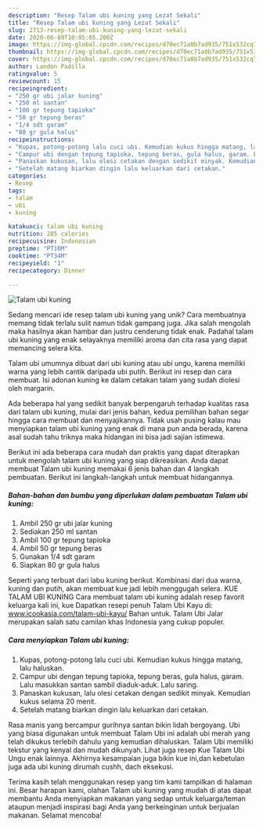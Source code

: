 ```yaml
---
description: "Resep Talam ubi kuning yang Lezat Sekali"
title: "Resep Talam ubi kuning yang Lezat Sekali"
slug: 2713-resep-talam-ubi-kuning-yang-lezat-sekali
date: 2020-06-09T10:05:05.200Z
image: https://img-global.cpcdn.com/recipes/d70ec71a0b7ad935/751x532cq70/talam-ubi-kuning-foto-resep-utama.jpg
thumbnail: https://img-global.cpcdn.com/recipes/d70ec71a0b7ad935/751x532cq70/talam-ubi-kuning-foto-resep-utama.jpg
cover: https://img-global.cpcdn.com/recipes/d70ec71a0b7ad935/751x532cq70/talam-ubi-kuning-foto-resep-utama.jpg
author: Landon Padilla
ratingvalue: 5
reviewcount: 15
recipeingredient:
- "250 gr ubi jalar kuning"
- "250 ml santan"
- "100 gr tepung tapioka"
- "50 gr tepung beras"
- "1/4 sdt garam"
- "80 gr gula halus"
recipeinstructions:
- "Kupas, potong-potong lalu cuci ubi. Kemudian kukus hingga matang, lalu haluskan."
- "Campur ubi dengan tepung tapioka, tepung beras, gula halus, garam. Lalu masukkan santan sambil diaduk-aduk. Lalu saring."
- "Panaskan kukusan, lalu olesi cetakan dengan sedikit minyak. Kemudian kukus selama 20 menit."
- "Setelah matang biarkan dingin lalu keluarkan dari cetakan."
categories:
- Resep
tags:
- talam
- ubi
- kuning

katakunci: talam ubi kuning 
nutrition: 285 calories
recipecuisine: Indonesian
preptime: "PT10M"
cooktime: "PT34M"
recipeyield: "1"
recipecategory: Dinner

---
```



![Talam ubi kuning](https://img-global.cpcdn.com/recipes/d70ec71a0b7ad935/751x532cq70/talam-ubi-kuning-foto-resep-utama.jpg)

Sedang mencari ide resep talam ubi kuning yang unik? Cara membuatnya memang tidak terlalu sulit namun tidak gampang juga. Jika salah mengolah maka hasilnya akan hambar dan justru cenderung tidak enak. Padahal talam ubi kuning yang enak selayaknya memiliki aroma dan cita rasa yang dapat memancing selera kita.

Talam ubi umumnya dibuat dari ubi kuning atau ubi ungu, karena memiliki warna yang lebih cantik daripada ubi putih. Berikut ini resep dan cara membuat. Isi adonan kuning ke dalam cetakan talam yang sudah diolesi oleh margarin.

Ada beberapa hal yang sedikit banyak berpengaruh terhadap kualitas rasa dari talam ubi kuning, mulai dari jenis bahan, kedua pemilihan bahan segar hingga cara membuat dan menyajikannya. Tidak usah pusing kalau mau menyiapkan talam ubi kuning yang enak di mana pun anda berada, karena asal sudah tahu triknya maka hidangan ini bisa jadi sajian istimewa.


Berikut ini ada beberapa cara mudah dan praktis yang dapat diterapkan untuk mengolah talam ubi kuning yang siap dikreasikan. Anda dapat membuat Talam ubi kuning memakai 6 jenis bahan dan 4 langkah pembuatan. Berikut ini langkah-langkah untuk membuat hidangannya.

<!--inarticleads1-->

##### Bahan-bahan dan bumbu yang diperlukan dalam pembuatan Talam ubi kuning:

1. Ambil 250 gr ubi jalar kuning
1. Sediakan 250 ml santan
1. Ambil 100 gr tepung tapioka
1. Ambil 50 gr tepung beras
1. Gunakan 1/4 sdt garam
1. Siapkan 80 gr gula halus


Seperti yang terbuat dari labu kuning berikut. Kombinasi dari dua warna, kuning dan putih, akan membuat kue jadi lebih menggugah selera. KUE TALAM UBI KUNING Cara membuat talam ubi kuning adalah resep favorit keluarga kali ini, kue Dapatkan resepi penuh Talam Ubi Kayu di: www.icookasia.com/talam-ubi-kayu/ Bahan untuk. Talam Ubi Jalar merupakan salah satu camilan khas Indonesia yang cukup populer. 

<!--inarticleads2-->

##### Cara menyiapkan Talam ubi kuning:

1. Kupas, potong-potong lalu cuci ubi. Kemudian kukus hingga matang, lalu haluskan.
1. Campur ubi dengan tepung tapioka, tepung beras, gula halus, garam. Lalu masukkan santan sambil diaduk-aduk. Lalu saring.
1. Panaskan kukusan, lalu olesi cetakan dengan sedikit minyak. Kemudian kukus selama 20 menit.
1. Setelah matang biarkan dingin lalu keluarkan dari cetakan.


Rasa manis yang bercampur gurihnya santan bikin lidah bergoyang. Ubi yang biasa digunakan untuk membuat Talam Ubi ini adalah ubi merah yang telah dikukus terlebih dahulu yang kemudian dihaluskan. Talam Ubi memiliki tekstur yang kenyal dan mudah dikunyah. Lihat juga resep Kue Talam Ubi Ungu enak lainnya. Akhirnya kesampaian juga bikin kue ini,dan kebetulan juga ada ubi kuning dirumah cushh, dach eksekusi. 

Terima kasih telah menggunakan resep yang tim kami tampilkan di halaman ini. Besar harapan kami, olahan Talam ubi kuning yang mudah di atas dapat membantu Anda menyiapkan makanan yang sedap untuk keluarga/teman ataupun menjadi inspirasi bagi Anda yang berkeinginan untuk berjualan makanan. Selamat mencoba!
